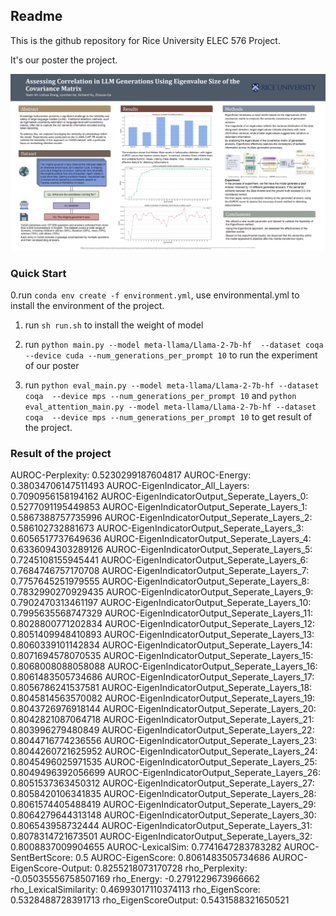 ## Readme 

This is the github repository for Rice University ELEC 576 Project.

It's our poster the project.

![Poster](Poster.jpg)


### Quick Start

0.run `conda env create -f environment.yml`, use environmental.yml to install the environment of the project.

1. run `sh run.sh` to install the weight of model 

2. run `python main.py --model meta-llama/Llama-2-7b-hf  --dataset coqa --device cuda --num_generations_per_prompt 10` to run the experiment of our poster

3. run `python eval_main.py --model meta-llama/Llama-2-7b-hf --dataset coqa  --device mps --num_generations_per_prompt 10`
and `python eval_attention_main.py --model meta-llama/Llama-2-7b-hf --dataset coqa  --device mps --num_generations_per_prompt 10` to get result of the project.

### Result of the project

AUROC-Perplexity: 0.5230299187604817
AUROC-Energy: 0.38034706147511493
AUROC-EigenIndicator_All_Layers: 0.7090956158194162
AUROC-EigenIndicatorOutput_Seperate_Layers_0: 0.5277091195449853
AUROC-EigenIndicatorOutput_Seperate_Layers_1: 0.5867388757735996
AUROC-EigenIndicatorOutput_Seperate_Layers_2: 0.586102732881673
AUROC-EigenIndicatorOutput_Seperate_Layers_3: 0.6056517737649636
AUROC-EigenIndicatorOutput_Seperate_Layers_4: 0.6336094303289126
AUROC-EigenIndicatorOutput_Seperate_Layers_5: 0.7245108155945441
AUROC-EigenIndicatorOutput_Seperate_Layers_6: 0.7684746757170708
AUROC-EigenIndicatorOutput_Seperate_Layers_7: 0.7757645251979555
AUROC-EigenIndicatorOutput_Seperate_Layers_8: 0.7832990270929435
AUROC-EigenIndicatorOutput_Seperate_Layers_9: 0.7902470313461197
AUROC-EigenIndicatorOutput_Seperate_Layers_10: 0.7995635568747329
AUROC-EigenIndicatorOutput_Seperate_Layers_11: 0.8028800771202834
AUROC-EigenIndicatorOutput_Seperate_Layers_12: 0.8051409948410893
AUROC-EigenIndicatorOutput_Seperate_Layers_13: 0.8060339101142834
AUROC-EigenIndicatorOutput_Seperate_Layers_14: 0.8071694578070535
AUROC-EigenIndicatorOutput_Seperate_Layers_15: 0.8068008088058088
AUROC-EigenIndicatorOutput_Seperate_Layers_16: 0.8061483505734686
AUROC-EigenIndicatorOutput_Seperate_Layers_17: 0.8056786241537581
AUROC-EigenIndicatorOutput_Seperate_Layers_18: 0.8045814563570082
AUROC-EigenIndicatorOutput_Seperate_Layers_19: 0.8043726976918144
AUROC-EigenIndicatorOutput_Seperate_Layers_20: 0.8042821087064718
AUROC-EigenIndicatorOutput_Seperate_Layers_21: 0.803996279480849
AUROC-EigenIndicatorOutput_Seperate_Layers_22: 0.8044716774236556
AUROC-EigenIndicatorOutput_Seperate_Layers_23: 0.8044260721625952
AUROC-EigenIndicatorOutput_Seperate_Layers_24: 0.8045496025971535
AUROC-EigenIndicatorOutput_Seperate_Layers_25: 0.8049496392056699
AUROC-EigenIndicatorOutput_Seperate_Layers_26: 0.8051537363450312
AUROC-EigenIndicatorOutput_Seperate_Layers_27: 0.8058420106341835
AUROC-EigenIndicatorOutput_Seperate_Layers_28: 0.8061574405488419
AUROC-EigenIndicatorOutput_Seperate_Layers_29: 0.8064279644313148
AUROC-EigenIndicatorOutput_Seperate_Layers_30: 0.806543958732444
AUROC-EigenIndicatorOutput_Seperate_Layers_31: 0.8078314721673501
AUROC-EigenIndicatorOutput_Seperate_Layers_32: 0.8008837009904655
AUROC-LexicalSim: 0.7741647283783282
AUROC-SentBertScore: 0.5
AUROC-EigenScore: 0.8061483505734686
AUROC-EigenScore-Output: 0.8255218073170728
rho_Perplexity: -0.05035556758507169
rho_Energy: -0.2791229673966662
rho_LexicalSimilarity: 0.46993017110374113
rho_EigenScore: 0.5328488728391713
rho_EigenScoreOutput: 0.5431588321650521